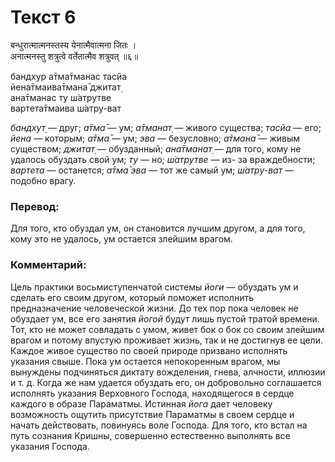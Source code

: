 # Текст 6

बन्धुरात्मात्मनस्तस्य येनात्मैवात्मना जितः ।  
अनात्मनस्तु शत्रुत्वे वर्तेतात्मैव शत्रुवत् ॥६॥

бандхур а̄тма̄тманас тасйа  
йена̄тмаива̄тмана̄ джитат̣  
ана̄тманас ту ш́атрутве  
вартета̄тмаива ш́атру-ват

_бандхут̣_ — друг; _а̄тма̄_ — ум; _а̄тманат̣_ — живого существа; _тасйа_ — его; _йена_ — которым; _а̄тма̄_ — ум; _эва_ — безусловно; _а̄тмана̄_ — живым существом; _джитат̣_ — обузданный; _ана̄тманат̣_ — для того, кому не удалось обуздать свой ум; _ту_ — но; _ш́атрутве_ — из- за враждебности; _вартета_ — останется; _а̄тма̄ эва_ — тот же самый ум; _ш́атру-ват_ — подобно врагу.

### Перевод:

Для того, кто обуздал ум, он становится лучшим другом, а для того, кому это не удалось, ум остается злейшим врагом.

### Комментарий:

Цель практики восьмиступенчатой системы _йоги_ — обуздать ум и сделать его своим другом, который поможет исполнить предназначение человеческой жизни. До тех пор пока человек не обуздает ум, все его занятия _йогой_ будут лишь пустой тратой времени. Тот, кто не может совладать с умом, живет бок о бок со своим злейшим врагом и потому впустую проживает жизнь, так и не достигнув ее цели. Каждое живое существо по своей природе призвано исполнять указания свыше. Пока ум остается непокоренным врагом, мы вынуждены подчиняться диктату вожделения, гнева, алчности, иллюзии и т. д. Когда же нам удается обуздать его, он добровольно соглашается исполнять указания Верховного Господа, находящегося в сердце каждого в образе Параматмы. Истинная _йога_ дает человеку возможность ощутить присутствие Параматмы в своем сердце и начать действовать, повинуясь воле Господа. Для того, кто встал на путь сознания Кришны, совершенно естественно выполнять все указания Господа.